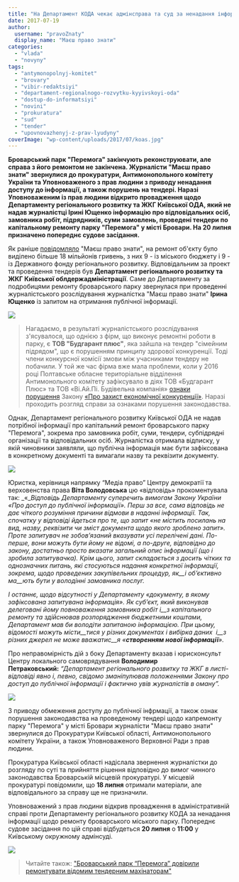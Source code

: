 ```yaml
---
title: "На Департамент КОДА чекає адмінсправа та суд за ненадання інформації журналістам \"МПЗ\""
date: 2017-07-19
author: 
  username: "pravoZnaty"
  display_name: "Маєш право знати"
categories: 
  - "vlada"
  - "novyny"
tags: 
  - "antymonopolnyj-komitet"
  - "brovary"
  - "vibir-redaktsiyi"
  - "departament-regionalnogo-rozvytku-kyyivskoyi-oda"
  - "dostup-do-informatsiyi"
  - "novini"
  - "prokuratura"
  - "sud"
  - "tender"
  - "upovnovazhenyj-z-prav-lyudyny"
coverImage: "wp-content/uploads/2017/07/koas.jpg"
---
```


**Броварський парк "Перемога" закінчують реконструювати, але справа з його ремонтом не закінчена. Журналісти "Маєш право знати" звернулися до прокуратури, Антимонопольного комітету України та Уповноваженого з прав людини з приводу ненадання доступу до інформації, а також порушень на тендері. Наразі Уповноваженим із прав людини відкрито провадження щодо Департаменту регіонального розвитку та ЖКГ Київської ОДА, який не надав журналістці Ірині Ющенко інформацію про відповідальних осіб, замовника робіт, підрядників, суми замовлень, проведені тендери по капітальному ремонту парку "Перемога" у місті Бровари. На 20 липня призначено попереднє судове засідання.**

Як раніше [повідомляло](https://mpz.brovary.org/brovarskyj-park-peremoga-doviryly-remontuvaty-vidomym-tendernym-mahinatoram/) "Маєш право знати", на ремонт об'єкту було виділено більше 18 мільйонів гривень, з них 9 - із міського бюджету і 9 - із Державного фонду регіонального розвитку. Відповідальним за проект та проведення тендерів був **Департамент регіонального розвитку та ЖКГ Київської облдержадміністрації**. Саме до Департаменту за подробицями ремонту броварського парку звернулася при проведенні журналістського розслідування журналістка "Маєш право знати" **Ірина Ющенко** із запитом на отримання публічної інформації.

[![](https://mpz.brovary.org/wp-content/uploads/2017/07/page0001.jpg)](https://mpz.brovary.org/wp-content/uploads/2017/07/page0001.jpg)

> Нагадаємо, в результаті журналістського розслідування з'ясувалося, що однією з фірм, що виконує ремонтні роботи в парку, є **ТОВ "Будгарант плюс"**, яка зайшла на тендер "сімейним підрядом", що є порушенням принципу здорової конкуренції. Тоді члени конкурсної комісії змови між учасниками тендеру не побачили. У той же час фірма вже мала проблеми, коли у 2016 році Полтавське обласне територіальне відділення Антимонольного комітету зафіксувало в діях ТОВ «Будгарант Плюс» та ТОВ «Ві.Ай.Пі. Будівельна компанія» [ознаки порушення](http://np.pl.ua/2017/04/v-diyah-tov-budharant-plyus-vbachayutsya-oznaky-porushennya-zakonodavstva-pro-zahyst-ekonomichnoji-konkurentsiji-amku/) Закону [«Про захист економічної конкуренції»](http://zakon2.rada.gov.ua/laws/show/2210-14/page). Наразі проходить розгляд справи за ознаками порушення законодавства.

Однак, Департамент регіонального розвитку Київської ОДА не надав потрібної інформації про капітальний ремонт броварського парку "Перемога", зокрема про замовника робіт, суми, тендери, субпідрядні організації та відповідальних осіб. Журналістка отримала відписку, у якій чиновники заявляли, що публічна інформація має бути зафіксована в конкретному документі та вимагали назву та реквізити документу.

[![](https://mpz.brovary.org/wp-content/uploads/2017/07/0001-1.jpg)](https://mpz.brovary.org/wp-content/uploads/2017/07/0001-1.jpg)

Юристка, керівниця напрямку “Медіа право” Центру демократії та верховенства права **Віта Володовська** цю «відповідь» прокоментувала так: _«__Відповідь Департаменту суперечить вимогам Закону України «Про доступ до публічної інформації». Перш за все, сама відповідь не дає чіткого розуміння причини відмови в наданні інформації._ _Так, спочатку у відповіді йдеться про те, що запит «не містить посилань на вид, назву, реквізити чи зміст документа щодо якого зроблено запит». Проте запитувач не зобов’язаний вказувати усі перелічені дані. По-перше, вони можуть бути йому не відомі, а по-друге, відповідно до закону, достатньо просто вказати загальний опис інформації (що і зробила запитувачка)._ _Крім цього, запит складається з досить чітких та однозначних питань, які стосуються надання конкретної інформації, зокрема, щодо проведених закупівельних процедур, як__і_ _об’єктивно ма__ють_ _бути у володінні замовника послуг._

_І останнє, щодо відсутності у Департаменту «документу, в якому зафіксована запитувана інформація». Як суб’єкт, який виконував делеговані йому повноваження замовника робіт_ _і__з капітального ремонту та здійснював розпорядження бюджетними коштами, Департамент мав би володіти запитаною інформацією. При цьому, відомості можуть місти__тися_ _у різних документах і вибірка даних_  _і__з різних джерел не може вважатис__я_ _«__створенням нової інформації__»._

Про неправомірність дій з боку Департаменту вказав і юрисконсульт Центру локального самоврядування **Володимир Петраковський:** _“Департамент регіонального розвитку та ЖКГ в листі-відповіді явно і, певно, свідомо зманіпулював положеннями Закону про доступ до публічної інформації і фактично увів журналістів в оману”._

[![](https://mpz.brovary.org/wp-content/uploads/2017/05/222.jpg)](https://mpz.brovary.org/wp-content/uploads/2017/05/222.jpg)

З приводу обмеження доступу до публічної інфрмації, а також ознак порушення законодавства на проведеному тендері щодо капремонту парку "Перемога" у місті Бровари журналісти "Маєш право знати" звернулися до Прокуратури Київської області, Антимонопольного комітету України, а також Уповноваженого Верховної Ради з прав людини.

Прокуратура Київської області надіслала звернення журналістки до розгляду по суті та прийняття рішення відповідно до вимог чинного законодавства Броварській місцевій прокуратурі. У місцевій прокуратурі повідомили, що **18 липня** отримали матеріали, але відповідального за справу ще не призначили.

Уповноважений з прав людини відкрив провадження в адміністративній справі проти Департаменту регіонального розвитку КОДА за ненадання інформації щодо ремонту броварського міського парку. Попереднє судове засідання по цій справі відбудеться **20 липня** о **11:00** у Київському окружному адмінсуді.

[![](https://mpz.brovary.org/wp-content/uploads/2017/07/20196242_1333882640043967_1898439085_o.jpg)](https://mpz.brovary.org/wp-content/uploads/2017/07/20196242_1333882640043967_1898439085_o.jpg)

> Читайте також: ["Броварський парк “Перемога” довірили ремонтувати відомим тендерним махінаторам"](https://mpz.brovary.org/brovarskyj-park-peremoga-doviryly-remontuvaty-vidomym-tendernym-mahinatoram/)
